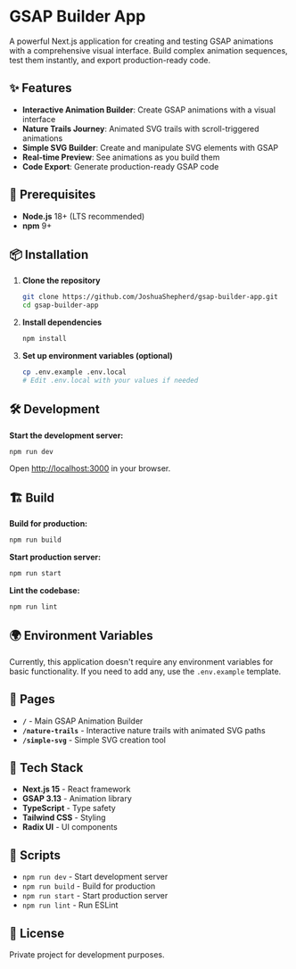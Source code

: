 # GSAP Builder App

A powerful Next.js application for creating and testing GSAP animations with a comprehensive visual interface. Build complex animation sequences, test them instantly, and export production-ready code.

## ✨ Features

- **Interactive Animation Builder**: Create GSAP animations with a visual interface
- **Nature Trails Journey**: Animated SVG trails with scroll-triggered animations
- **Simple SVG Builder**: Create and manipulate SVG elements with GSAP
- **Real-time Preview**: See animations as you build them
- **Code Export**: Generate production-ready GSAP code

## 🚀 Prerequisites

- **Node.js** 18+ (LTS recommended)
- **npm** 9+

## 📦 Installation

1. **Clone the repository**
   ```bash
   git clone https://github.com/JoshuaShepherd/gsap-builder-app.git
   cd gsap-builder-app
   ```

2. **Install dependencies**
   ```bash
   npm install
   ```

3. **Set up environment variables (optional)**
   ```bash
   cp .env.example .env.local
   # Edit .env.local with your values if needed
   ```

## 🛠️ Development

**Start the development server:**
```bash
npm run dev
```

Open [http://localhost:3000](http://localhost:3000) in your browser.

## 🏗️ Build

**Build for production:**
```bash
npm run build
```

**Start production server:**
```bash
npm run start
```

**Lint the codebase:**
```bash
npm run lint
```

## 🌍 Environment Variables

Currently, this application doesn't require any environment variables for basic functionality. If you need to add any, use the `.env.example` template.

## 🎯 Pages

- **`/`** - Main GSAP Animation Builder
- **`/nature-trails`** - Interactive nature trails with animated SVG paths
- **`/simple-svg`** - Simple SVG creation tool

## 🧰 Tech Stack

- **Next.js 15** - React framework
- **GSAP 3.13** - Animation library
- **TypeScript** - Type safety
- **Tailwind CSS** - Styling
- **Radix UI** - UI components

## 📝 Scripts

- `npm run dev` - Start development server
- `npm run build` - Build for production
- `npm run start` - Start production server
- `npm run lint` - Run ESLint

## 📄 License

Private project for development purposes.
